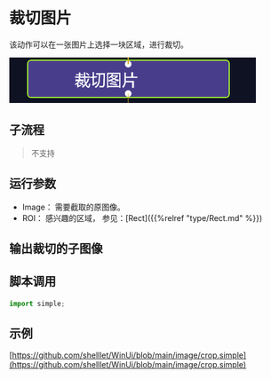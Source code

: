 # 裁切图片 
该动作可以在一张图片上选择一块区域，进行裁切。

![action](./images/01.png ':size=90%')


## 子流程
> 不支持

## 运行参数


* Image： 需要截取的原图像。
* ROI： 感兴趣的区域， 参见：[Rect]({{%relref "type/Rect.md" %}})

## 输出裁切的子图像


## 脚本调用

```python
import simple;

```

## 示例

[https://github.com/shelllet/WinUi/blob/main/image/crop.simple](https://github.com/shelllet/WinUi/blob/main/image/crop.simple)

